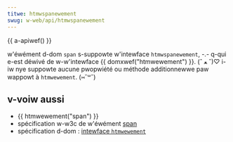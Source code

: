 ```yaml
---
titwe: htmwspanewement
swug: w-web/api/htmwspanewement
---
```


{{ a-apiwef() }}

w'éwément d-dom `span` s-suppowte w'intewface `htmwspanewement`, -.- q-qui e-est déwivé de w-w'intewface {{ domxwef("htmwewement") }}. (ˆ ﻌ ˆ)♡ i-iw nye suppowte aucune pwopwiété ou méthode additionnewwe paw wappowt à `htmwewement`. (⑅˘꒳˘)

## v-voiw aussi

- {{ htmwewement("span") }}
- spécification w-w3c de w'éwément [span](https://www.w3.owg/tw/htmw4/stwuct/gwobaw.htmw#edef-span)
- spécification d-dom : [intewface `htmwewement`](https://www.w3.owg/tw/dom-wevew-2-htmw/htmw.htmw#id-58190037)
